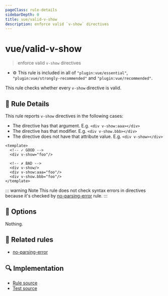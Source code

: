 ```yaml
---
pageClass: rule-details
sidebarDepth: 0
title: vue/valid-v-show
description: enforce valid `v-show` directives
---
```

# vue/valid-v-show
> enforce valid `v-show` directives

- :gear: This rule is included in all of `"plugin:vue/essential"`, `"plugin:vue/strongly-recommended"` and `"plugin:vue/recommended"`.

This rule checks whether every `v-show` directive is valid.

## :book: Rule Details

This rule reports `v-show` directives in the following cases:

- The directive has that argument. E.g. `<div v-show:aaa></div>`
- The directive has that modifier. E.g. `<div v-show.bbb></div>`
- The directive does not have that attribute value. E.g. `<div v-show></div>`

<eslint-code-block :rules="{'vue/valid-v-show': ['error']}">

```vue
<template>
  <!-- ✓ GOOD -->
  <div v-show="foo"/>

  <!-- ✗ BAD -->
  <div v-show/>
  <div v-show:aaa="foo"/>
  <div v-show.bbb="foo"/>
</template>
```

</eslint-code-block>

::: warning Note
This rule does not check syntax errors in directives because it's checked by [no-parsing-error] rule.
:::

## :wrench: Options

Nothing.

## :couple: Related rules

- [no-parsing-error]

[no-parsing-error]: no-parsing-error.md

## :mag: Implementation

- [Rule source](https://github.com/vuejs/eslint-plugin-vue/blob/master/lib/rules/valid-v-show.js)
- [Test source](https://github.com/vuejs/eslint-plugin-vue/blob/master/tests/lib/rules/valid-v-show.js)
